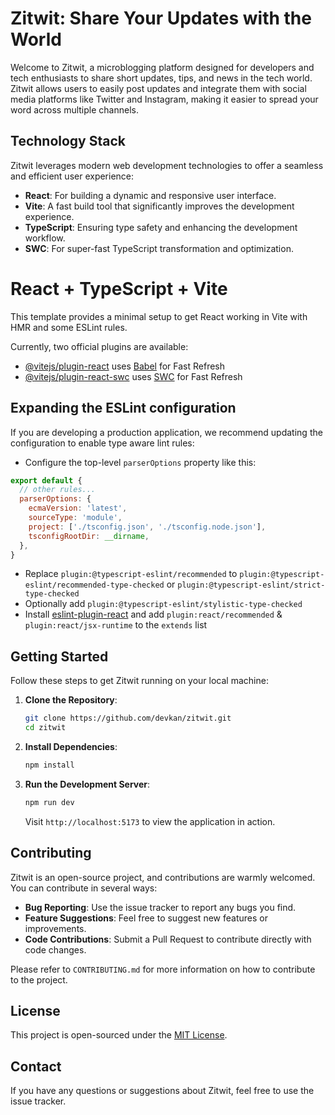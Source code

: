 
# Zitwit: Share Your Updates with the World

Welcome to Zitwit, a microblogging platform designed for developers and tech enthusiasts to share short updates, tips, and news in the tech world. Zitwit allows users to easily post updates and integrate them with social media platforms like Twitter and Instagram, making it easier to spread your word across multiple channels.

## Technology Stack

Zitwit leverages modern web development technologies to offer a seamless and efficient user experience:

- **React**: For building a dynamic and responsive user interface.
- **Vite**: A fast build tool that significantly improves the development experience.
- **TypeScript**: Ensuring type safety and enhancing the development workflow.
- **SWC**: For super-fast TypeScript transformation and optimization.


# React + TypeScript + Vite

This template provides a minimal setup to get React working in Vite with HMR and some ESLint rules.

Currently, two official plugins are available:

- [@vitejs/plugin-react](https://github.com/vitejs/vite-plugin-react/blob/main/packages/plugin-react/README.md) uses [Babel](https://babeljs.io/) for Fast Refresh
- [@vitejs/plugin-react-swc](https://github.com/vitejs/vite-plugin-react-swc) uses [SWC](https://swc.rs/) for Fast Refresh

## Expanding the ESLint configuration

If you are developing a production application, we recommend updating the configuration to enable type aware lint rules:

- Configure the top-level `parserOptions` property like this:

```js
export default {
  // other rules...
  parserOptions: {
    ecmaVersion: 'latest',
    sourceType: 'module',
    project: ['./tsconfig.json', './tsconfig.node.json'],
    tsconfigRootDir: __dirname,
  },
}
```

- Replace `plugin:@typescript-eslint/recommended` to `plugin:@typescript-eslint/recommended-type-checked` or `plugin:@typescript-eslint/strict-type-checked`
- Optionally add `plugin:@typescript-eslint/stylistic-type-checked`
- Install [eslint-plugin-react](https://github.com/jsx-eslint/eslint-plugin-react) and add `plugin:react/recommended` & `plugin:react/jsx-runtime` to the `extends` list


## Getting Started

Follow these steps to get Zitwit running on your local machine:

1. **Clone the Repository**:
   ```bash
   git clone https://github.com/devkan/zitwit.git
   cd zitwit
   ```

2. **Install Dependencies**:
   ```bash
   npm install
   ```

3. **Run the Development Server**:
   ```bash
   npm run dev
   ```
   Visit `http://localhost:5173` to view the application in action.

## Contributing

Zitwit is an open-source project, and contributions are warmly welcomed. You can contribute in several ways:

- **Bug Reporting**: Use the issue tracker to report any bugs you find.
- **Feature Suggestions**: Feel free to suggest new features or improvements.
- **Code Contributions**: Submit a Pull Request to contribute directly with code changes.

Please refer to `CONTRIBUTING.md` for more information on how to contribute to the project.

## License

This project is open-sourced under the [MIT License](LICENSE).

## Contact

If you have any questions or suggestions about Zitwit, feel free to use the issue tracker.
